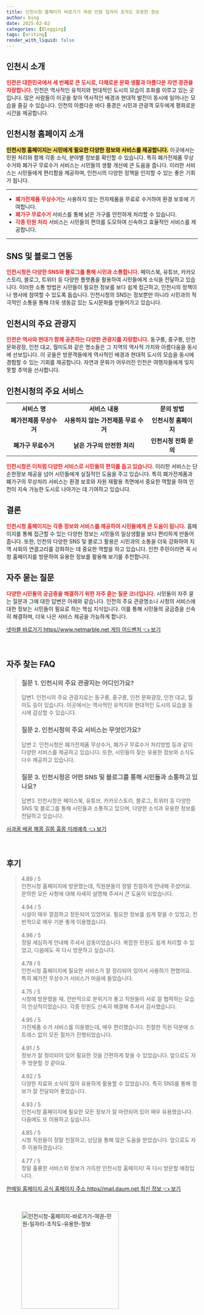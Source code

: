 ```yaml
---
title: 인천시청 홈페이지 바로가기 여권 민원 일자리 조직도 유용한 정보
author: bing
date: 2025-02-02
categories: [Blogging]
tags: [writing]
render_with_liquid: false
---
```



<h2 id='인천시_소개'>인천시 소개</h2>

<p><b><span style="color: #ee2323;">인천은 대한민국에서 세 번째로 큰 도시로, 다채로운 문화 생활과 아름다운 자연 경관을 자랑합니다.</span></b> 인천은 역사적인 유적지와 현대적인 도시의 모습이 조화를 이루고 있는 곳입니다. 많은 사람들이 이곳을 찾아 역사적인 배경과 현대적 발전이 동시에 일어나는 모습을 즐길 수 있습니다. 인천의 아름다운 바다 풍경은 시민과 관광객 모두에게 평화로운 시간을 제공합니다.</p>

<h2 id='인천시청_홈페이지'>인천시청 홈페이지 소개</h2>

<p><b><span style="background-color: #ffe066;">인천시청 홈페이지는 시민에게 필요한 다양한 정보와 서비스를 제공합니다.</span></b> 이곳에서는 민원 처리와 함께 각종 소식, 분야별 정보를 확인할 수 있습니다. 특히 폐가전제품 무상수거와 폐가구 무료수거 서비스는 시민들의 생활 개선에 큰 도움을 줍니다. 이러한 서비스는 시민들에게 편리함을 제공하며, 인천시의 다양한 정책을 인지할 수 있는 좋은 기회가 됩니다.</p>

<hr />

<ul>
    <li><b><span style="color: #ee2323;">폐가전제품 무상수거</span></b>는 사용하지 않는 전자제품을 무료로 수거하여 환경 보호에 기여합니다.</li>
    <li><b><span style="color: #ee2323;">폐가구 무료수거</span></b> 서비스를 통해 낡은 가구를 안전하게 처리할 수 있습니다.</li>
    <li><b><span style="color: #ee2323;">각종 민원 처리</span></b> 서비스는 시민들의 편의를 도모하여 신속하고 효율적인 서비스를 제공합니다.</li>
</ul>

<hr />

<h2 id='SNS_및_블로그_활용'>SNS 및 블로그 연동</h2>

<p><b><span style="color: #ee2323;">인천시청은 다양한 SNS와 블로그를 통해 시민과 소통합니다.</span></b> 페이스북, 유튜브, 카카오스토리, 블로그, 트위터 등 다양한 플랫폼을 활용하여 시민들에게 소식을 전달하고 있습니다. 이러한 소통 방법은 시민들이 필요한 정보를 보다 쉽게 접근하고, 인천시의 정책이나 행사에 참여할 수 있도록 돕습니다. 인천시청의 SNS는 정보뿐만 아니라 시민과의 적극적인 소통을 통해 더욱 생동감 있는 도시문화를 만들어가고 있습니다.</p>

<h2 id='인천시의_주요_관광지'>인천시의 주요 관광지</h2>

<p><b><span style="color: #ee2323;">인천은 역사와 현대가 함께 공존하는 다양한 관광지를 자랑합니다.</span></b> 동구릉, 중구릉, 인천 문화광장, 인천 대교, 월미도와 같은 명소들은 그 지역의 역사적 가치와 아름다움을 동시에 선보입니다. 이 곳들은 방문객들에게 역사적인 배경과 현대적 도시의 모습을 동시에 경험할 수 있는 기회를 제공합니다. 자연과 문화가 어우러진 인천은 여행자들에게 잊지 못할 추억을 선사합니다.</p>

<h2 id='인천시청의_주요_서비스'>인천시청의 주요 서비스</h2>

<table>
    <tr>
        <td style="text-align: center; height: 17px;"><b>서비스 명</b></td>
        <td style="text-align: center; height: 17px;"><b>서비스 내용</b></td>
        <td style="text-align: center; height: 17px;"><b>문의 방법</b></td>
    </tr>
    <tr>
        <td style="text-align: center; height: 17px;"><b>폐가전제품 무상수거</b></td>
        <td style="text-align: center; height: 17px;"><b>사용하지 않는 가전제품 무료 수거</b></td>
        <td style="text-align: center; height: 17px;"><b>인천시청 홈페이지</b></td>
    </tr>
    <tr>
        <td style="text-align: center; height: 17px;"><b>폐가구 무료수거</b></td>
        <td style="text-align: center; height: 17px;"><b>낡은 가구의 안전한 처리</b></td>
        <td style="text-align: center; height: 17px;"><b>인천시청 전화 문의</b></td>
    </tr>
</table>

<p><b><span style="color: #ee2323;">인천시청은 이처럼 다양한 서비스로 시민들의 편의를 돕고 있습니다.</span></b> 이러한 서비스는 단순한정보 제공을 넘어 시민들에게 실질적인 도움을 주고 있습니다. 특히 폐가전제품과 폐가구의 무상처리 서비스는 환경 보호와 자원 재활용 측면에서 중요한 역할을 하여 인천이 지속 가능한 도시로 나아가는 데 기여하고 있습니다.</p>

<h2 id='결론'>결론</h2>

<p><b><span style="color: #ee2323;">인천시청 홈페이지는 각종 정보와 서비스를 제공하여 시민들에게 큰 도움이 됩니다.</span></b> 홈페이지를 통해 접근할 수 있는 다양한 정보는 시민들의 일상생활을 보다 편리하게 만들어 줍니다. 또한, 인천의 다양한 SNS 및 블로그 활용은 시민과의 소통을 더욱 강화하여 지역 사회의 연결고리를 강화하는 데 중요한 역할을 하고 있습니다. 인천 주민이라면 꼭 시청 홈페이지를 방문하여 유용한 정보를 활용해 보기를 추천합니다.</p>

<h2 id='자주_묻는_질문'>자주 묻는 질문</h2>

<p><b><span style="color: #ee2323;">다양한 시민들의 궁금증을 해결하기 위한 자주 묻는 질문 코너입니다.</span></b> 시민들이 자주 묻는 질문과 그에 대한 답변은 아래와 같습니다. 인천의 주요 관광명소나 시청의 서비스에 대한 정보는 시민들이 필요로 하는 핵심 지식입니다. 이를 통해 시민들의 궁금증을 신속히 해결하며, 더욱 나은 서비스 제공을 가능하게 합니다.</p>


<p><a class="click-button" title="넷마블 바로가기 https//www.netmarble.net 게임 어드벤처" href="https://24nara.github.io/posts/%EB%84%B7%EB%A7%88%EB%B8%94-%EB%B0%94%EB%A1%9C%EA%B0%80%EA%B8%B0-httpswww.netmarble.net-%EA%B2%8C%EC%9E%84-%EC%96%B4%EB%93%9C%EB%B2%A4%EC%B2%98/" rel="dofollow">넷마블 바로가기 https//www.netmarble.net 게임 어드벤처 👈 보기</a></p><br>
<h2 id='자주_찾는_FAQ'>자주 찾는 FAQ</h2>
<div itemscope="" itemtype="https://schema.org/FAQPage"> 
<blockquote> 
<div itemscope="" itemprop="mainEntity" itemtype="https://schema.org/Question"> 
<h3 itemprop="name">질문 1. 인천시의 주요 관광지는 어디인가요?</h3> 
<div itemscope="" itemprop="acceptedAnswer" itemtype="https://schema.org/Answer"> 
<span itemprop="text"> 
<p>답변1. 인천시의 주요 관광지로는 동구릉, 중구릉, 인천 문화광장, 인천 대교, 월미도 등이 있습니다. 이곳에서는 역사적인 유적지와 현대적인 도시의 모습을 동시에 감상할 수 있습니다.</p> 
</span> 
</div> 
</div> 
<div itemscope="" itemprop="mainEntity" itemtype="https://schema.org/Question"> 
<h3 itemprop="name">질문 2. 인천시청의 주요 서비스는 무엇인가요?</h3> 
<div itemscope="" itemprop="acceptedAnswer" itemtype="https://schema.org/Answer"> 
<span itemprop="text"> 
<p>답변 2. 인천시청은 폐가전제품 무상수거, 폐가구 무료수거 처리방법 등과 같이 다양한 서비스를 제공하고 있습니다. 또한, 시민들이 찾는 유용한 정보와 소식도 다수 제공하고 있습니다.</p> 
</span> 
</div> 
</div> 
<div itemscope="" itemprop="mainEntity" itemtype="https://schema.org/Question"> 
<h3 itemprop="name">질문 3. 인천시청은 어떤 SNS 및 블로그를 통해 시민들과 소통하고 있나요?</h3> 
<div itemscope="" itemprop="acceptedAnswer" itemtype="https://schema.org/Answer"> 
<span itemprop="text"> 
<p>답변3. 인천시청은 페이스북, 유튜브, 카카오스토리, 블로그, 트위터 등 다양한 SNS 및 블로그를 통해 시민들과 소통하고 있으며, 다양한 소식과 유용한 정보를 전달하고 있습니다.</p> 
</span> 
</div> 
</div> 
</blockquote> 
</div>
<p><a class="click-button" title="사과꿈 배꿈 해몽 길몽 흉몽 미래예측" href="https://24nara.github.io/posts/%EC%82%AC%EA%B3%BC%EA%BF%88-%EB%B0%B0%EA%BF%88-%ED%95%B4%EB%AA%BD-%EA%B8%B8%EB%AA%BD-%ED%9D%89%EB%AA%BD-%EB%AF%B8%EB%9E%98%EC%98%88%EC%B8%A1/" rel="dofollow">사과꿈 배꿈 해몽 길몽 흉몽 미래예측 👈 보기</a></p><br>
<h2 id='후기'>후기</h2>
<div itemscope itemtype="https://schema.org/Product">
  <blockquote>
  <div itemprop="review" itemscope itemtype="https://schema.org/Review">
      <div itemprop="reviewRating" itemscope itemtype="https://schema.org/Rating"> <span itemprop="ratingValue">4.89</span> / <span itemprop="bestRating">5</span> </div>
      <span itemprop="reviewBody">인천시청 홈페이지에 방문했는데, 직원분들이 정말 친절하게 안내해 주셨어요. 문의한 모든 사항에 대해 자세히 설명해 주셔서 큰 도움이 되었습니다.</span>
  </div>
  <br>
  <div itemprop="review" itemscope itemtype="https://schema.org/Review">
      <div itemprop="reviewRating" itemscope itemtype="https://schema.org/Rating"> <span itemprop="ratingValue">4.94</span> / <span itemprop="bestRating">5</span> </div>
      <span itemprop="reviewBody">시설이 매우 깔끔하고 정돈되어 있었어요. 필요한 정보를 쉽게 찾을 수 있었고, 전반적으로 매우 기분 좋게 이용했습니다.</span>
  </div>
  <br>
  <div itemprop="review" itemscope itemtype="https://schema.org/Review">
      <div itemprop="reviewRating" itemscope itemtype="https://schema.org/Rating"> <span itemprop="ratingValue">4.96</span> / <span itemprop="bestRating">5</span> </div>
      <span itemprop="reviewBody">정말 세심하게 안내해 주셔서 감동이었습니다. 복잡한 민원도 쉽게 처리할 수 있었고, 다음에도 꼭 다시 방문하고 싶습니다.</span>
  </div>
  <br>
  <div itemprop="review" itemscope itemtype="https://schema.org/Review">
      <div itemprop="reviewRating" itemscope itemtype="https://schema.org/Rating"> <span itemprop="ratingValue">4.78</span> / <span itemprop="bestRating">5</span> </div>
      <span itemprop="reviewBody">인천시청 홈페이지에 필요한 서비스가 잘 정리되어 있어서 사용하기 편했어요. 특히 폐가전 무상수거 서비스가 마음에 들었습니다.</span>
  </div>
  <br>
  <div itemprop="review" itemscope itemtype="https://schema.org/Review">
      <div itemprop="reviewRating" itemscope itemtype="https://schema.org/Rating"> <span itemprop="ratingValue">4.75</span> / <span itemprop="bestRating">5</span> </div>
      <span itemprop="reviewBody">시청에 방문했을 때, 전반적으로 분위기가 좋고 직원들이 서로 잘 협력하는 모습이 인상적이었습니다. 각종 민원도 신속히 해결해 주셔서 감사했습니다.</span>
  </div>
  <br>
  <div itemprop="review" itemscope itemtype="https://schema.org/Review">
      <div itemprop="reviewRating" itemscope itemtype="https://schema.org/Rating"> <span itemprop="ratingValue">4.95</span> / <span itemprop="bestRating">5</span> </div>
      <span itemprop="reviewBody">가전제품 수거 서비스를 이용했는데, 매우 편리했습니다. 친절한 직원 덕분에 스트레스 없이 모든 절차가 진행되었습니다.</span>
  </div>
  <br>
  <div itemprop="review" itemscope itemtype="https://schema.org/Review">
      <div itemprop="reviewRating" itemscope itemtype="https://schema.org/Rating"> <span itemprop="ratingValue">4.91</span> / <span itemprop="bestRating">5</span> </div>
      <span itemprop="reviewBody">정보가 잘 정리되어 있어 필요한 것을 간편하게 찾을 수 있었습니다. 앞으로도 자주 방문할 것 같아요.</span>
  </div>
  <br>
  <div itemprop="review" itemscope itemtype="https://schema.org/Review">
      <div itemprop="reviewRating" itemscope itemtype="https://schema.org/Rating"> <span itemprop="ratingValue">4.92</span> / <span itemprop="bestRating">5</span> </div>
      <span itemprop="reviewBody">다양한 자료와 소식이 많아 유용하게 활용할 수 있었습니다. 특히 SNS를 통해 정보가 잘 전달되어 좋았습니다.</span>
  </div>
  <br>
  <div itemprop="review" itemscope itemtype="https://schema.org/Review">
      <div itemprop="reviewRating" itemscope itemtype="https://schema.org/Rating"> <span itemprop="ratingValue">4.93</span> / <span itemprop="bestRating">5</span> </div>
      <span itemprop="reviewBody">인천시청 홈페이지에 필요한 모든 정보가 잘 마련되어 있어 매우 유용했습니다. 다음에도 또 이용하고 싶습니다.</span>
  </div>
  <br>
  <div itemprop="review" itemscope itemtype="https://schema.org/Review">
      <div itemprop="reviewRating" itemscope itemtype="https://schema.org/Rating"> <span itemprop="ratingValue">4.85</span> / <span itemprop="bestRating">5</span> </div>
      <span itemprop="reviewBody">시청 직원들이 정말 친절하고, 상담을 통해 많은 도움을 받았습니다. 앞으로도 자주 이용하겠습니다.</span>
  </div>
  <br>
  <div itemprop="review" itemscope itemtype="https://schema.org/Review">
      <div itemprop="reviewRating" itemscope itemtype="https://schema.org/Rating"> <span itemprop="ratingValue">4.77</span> / <span itemprop="bestRating">5</span> </div>
      <span itemprop="reviewBody">정말 훌륭한 서비스와 정보가 가득한 인천시청 홈페이지! 꼭 다시 방문할 예정입니다.</span>
  </div>
  </blockquote>
</div>
<p><a class="click-button" title="한메일 홈페이지 공식 홈페이지 주소 https//mail.daum.net 최신 정보" href="https://24nara.github.io/posts/%ED%95%9C%EB%A9%94%EC%9D%BC-%ED%99%88%ED%8E%98%EC%9D%B4%EC%A7%80-%EA%B3%B5%EC%8B%9D-%ED%99%88%ED%8E%98%EC%9D%B4%EC%A7%80-%EC%A3%BC%EC%86%8C-httpsmail.daum.net-%EC%B5%9C%EC%8B%A0-%EC%A0%95%EB%B3%B4/" rel="dofollow">한메일 홈페이지 공식 홈페이지 주소 https//mail.daum.net 최신 정보 👈 보기</a></p><br>
<figure class="image"><img src="https://24nara.github.io/assets/img/thumbnail/인천시청-홈페이지-바로가기-여권-민원-일자리-조직도-유용한-정보.webp" alt="인천시청-홈페이지-바로가기-여권-민원-일자리-조직도-유용한-정보" width="256" height="256"></figure>